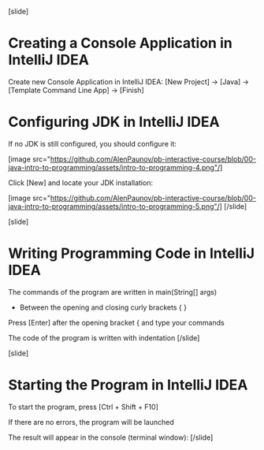 [slide]
# Creating a Console Application in IntelliJ IDEA
Create new Console Application in IntelliJ IDEA: [New Project] -> [Java] -> [Template Command Line App] -> [Finish]

# Configuring JDK in IntelliJ IDEA
If no JDK is still configured, you should configure it:

[image src="https://github.com/AlenPaunov/pb-interactive-course/blob/00-java-intro-to-programming/assets/intro-to-programming-4.png"/]

Click [New] and locate your JDK installation:

[image src="https://github.com/AlenPaunov/pb-interactive-course/blob/00-java-intro-to-programming/assets/intro-to-programming-5.png"/]
[/slide]

[slide]
# Writing Programming Code in IntelliJ IDEA
The commands of the program are written in main(String\[\] args)

* Between the opening and closing curly brackets \{ \}

Press \[Enter\] after the opening bracket \{ and type your commands

The code of the program is written with indentation
[/slide]

[slide]
# Starting the Program in IntelliJ IDEA
To start the program, press \[Ctrl + Shift + F10\]

If there are no errors, the program will be launched

The result will appear in the console (terminal window):
[/slide]